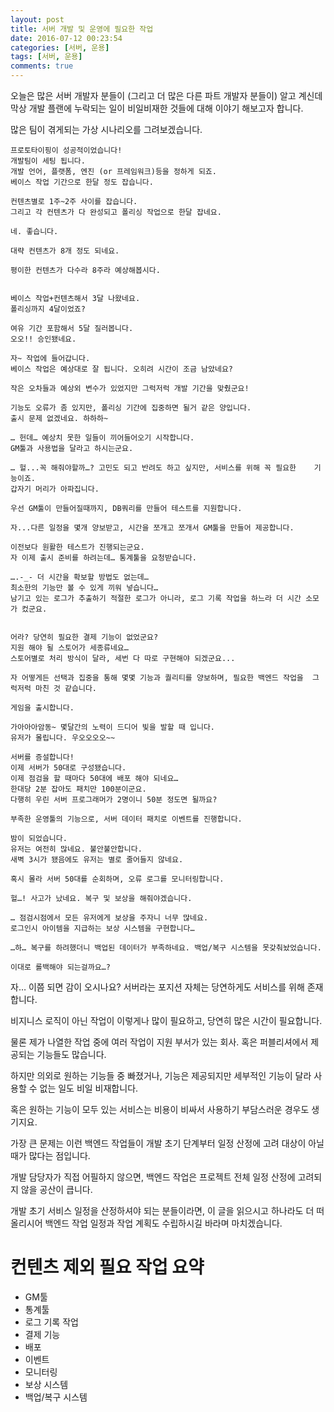 ```yaml
---
layout: post
title: 서버 개발 및 운영에 필요한 작업
date: 2016-07-12 00:23:54
categories: [서버, 운용]
tags: [서버, 운용]
comments: true
---
```


오늘은 많은 서버 개발자 분들이 (그리고 더 많은 다른 파트 개발자 분들이) 알고 계신데 막상 개발 플랜에 누락되는 일이 비일비재한 것들에 대해 이야기 해보고자 합니다.

많은 팀이 겪게되는 가상 시나리오를 그려보겠습니다.


    프로토타이핑이 성공적이었습니다!
    개발팀이 세팅 됩니다.
    개발 언어, 플랫폼, 엔진 (or 프레임워크)등을 정하게 되죠.
    베이스 작업 기간으로 한달 정도 잡습니다.

    컨텐츠별로 1주~2주 사이를 잡습니다.
    그리고 각 컨텐츠가 다 완성되고 폴리싱 작업으로 한달 잡네요.

    네. 좋습니다.

    대략 컨텐츠가 8개 정도 되네요.

    평이한 컨텐츠가 다수라 8주라 예상해봅시다.


    베이스 작업+컨텐츠해서 3달 나왔네요.
    폴리싱까지 4달이었죠?

    여유 기간 포함해서 5달 질러봅니다.
    오오!! 승인됐네요.

    자~ 작업에 들어갑니다.
    베이스 작업은 예상대로 잘 됩니다. 오히려 시간이 조금 남았네요?

    작은 오차들과 예상외 변수가 있었지만 그럭저럭 개발 기간을 맞췄군요!

    기능도 오류가 좀 있지만, 폴리싱 기간에 집중하면 될거 같은 양입니다.
    출시 문제 없겠네요. 하하하~

    … 헌데… 예상치 못한 일들이 끼어들어오기 시작합니다.
    GM툴과 사용법을 달라고 하시는군요.

    … 헐...꼭 해줘야할까…? 고민도 되고 반려도 하고 싶지만, 서비스를 위해 꼭 필요한    기능이죠.
    갑자기 머리가 아파집니다.

    우선 GM툴이 만들어질때까지, DB쿼리를 만들어 테스트를 지원합니다.

    자...다른 일정을 몇개 양보받고, 시간을 쪼개고 쪼개서 GM툴을 만들어 제공합니다.

    이전보다 원활한 테스트가 진행되는군요.
    자 이제 출시 준비를 하려는데… 통계툴을 요청받습니다.

    ….-_- 더 시간을 확보할 방법도 없는데…
    최소한의 기능만 볼 수 있게 끼워 넣습니다…
    남기고 있는 로그가 추출하기 적절한 로그가 아니라, 로그 기록 작업을 하느라 더 시간 소모가 컸군요.


    어라? 당연히 필요한 결제 기능이 없었군요?
    지원 해야 될 스토어가 세종류네요…
    스토어별로 처리 방식이 달라, 세번 다 따로 구현해야 되겠군요...

    자 어떻게든 선택과 집중을 통해 몇몇 기능과 퀄리티를 양보하며, 필요한 백엔드 작업을  그럭저럭 마친 것 같습니다.

    게임을 출시합니다.

    가아아아암동~ 몇달간의 노력이 드디어 빛을 발할 때 입니다.
    유저가 몰립니다. 우오오오오~~

    서버를 증설합니다!
    이제 서버가 50대로 구성됐습니다.
    이제 점검을 할 때마다 50대에 배포 해야 되네요…
    한대당 2분 잡아도 패치만 100분이군요.
    다행히 우린 서버 프로그래머가 2명이니 50분 정도면 될까요?

    부족한 운영툴의 기능으로, 서버 데이터 패치로 이벤트를 진행합니다.

    밤이 되었습니다.
    유저는 여전히 많네요. 불안불안합니다.
    새벽 3시가 됐음에도 유저는 별로 줄어들지 않네요.

    혹시 몰라 서버 50대를 순회하며, 오류 로그를 모니터링합니다.

    헐…! 사고가 났네요. 복구 및 보상을 해줘야겠습니다.

    … 점검시점에서 모든 유저에게 보상을 주자니 너무 많네요.
    로그인시 아이템을 지급하는 보상 시스템을 구현합니다…

    …하… 복구를 하려했더니 백업된 데이터가 부족하네요. 백업/복구 시스템을 못갖춰놨었습니다.

    이대로 롤백해야 되는걸까요…?


자… 이쯤 되면 감이 오시나요?
서버라는 포지션 자체는 당연하게도 서비스를 위해 존재합니다.

비지니스 로직이 아닌 작업이 이렇게나 많이 필요하고, 당연히 많은 시간이 필요합니다.


물론 제가 나열한 작업 중에 여러 작업이 지원 부서가 있는 회사. 혹은 퍼블리셔에서 제공되는 기능들도 많습니다.

하지만 의외로 원하는 기능들 중 빠졌거나, 기능은 제공되지만 세부적인 기능이 달라 사용할 수 없는 일도 비일 비재합니다.

혹은 원하는 기능이 모두 있는 서비스는 비용이 비싸서 사용하기 부담스러운 경우도 생기지요.


가장 큰 문제는 이런 백엔드 작업들이 개발 초기 단계부터 일정 산정에 고려 대상이 아닐 때가 많다는 점입니다.

개발 담당자가 직접 어필하지 않으면, 백엔드 작업은 프로젝트 전체 일정 산정에 고려되지 않을 공산이 큽니다.

개발 초기 서비스 일정을 산정하셔야 되는 분들이라면, 이 글을 읽으시고 하나라도 더 떠올리시어 백엔드 작업 일정과 작업 계획도 수립하시길 바라며 마치겠습니다.


# 컨텐츠 제외 필요 작업 요약

- GM툴
- 통계툴
- 로그 기록 작업
- 결제 기능
- 배포
- 이벤트
- 모니터링
- 보상 시스템
- 백업/복구 시스템